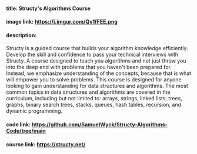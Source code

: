 #### title: Structy's Algorithms Course
#### image link: https://i.imgur.com/Qv1fFEE.png
#### description:
Structy is a guided course that builds your algorithm knowledge efficiently. Develop the skill and confidence to pass your technical interviews with Structy. A course designed to teach you algorithms and not just throw you into the deep end with problems that you haven't been prepared for. Instead, we emphasize understanding of the concepts, because that is what will empower you to solve problems. This course is designed for anyone looking to gain understanding for data structures and algorithms. The most common topics in data structures and algorithms are covered in the curriculum, including but not limited to: arrays, strings, linked lists, trees, graphs, binary search trees, stacks, queues, hash tables, recursion, and dynamic programming.
#### code link: https://github.com/SamuelWyck/Structy-Algorithms-Code/tree/main
#### course link: https://structy.net/
